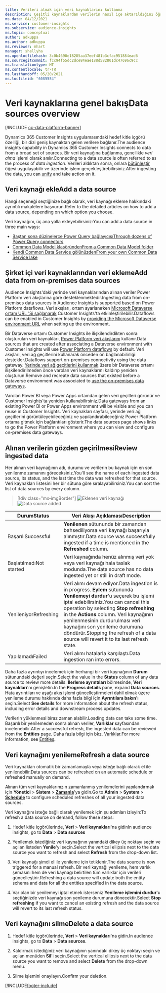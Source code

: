 ```yaml
---
title: Verileri almak için veri kaynaklarını kullanma
description: Çeşitli kaynaklardan verilerin nasıl içe aktarıldığını öğrenin.
ms.date: 04/12/2021
ms.service: customer-insights
ms.subservice: audience-insights
ms.topic: conceptual
author: adkuppa
ms.author: adkuppa
ms.reviewer: mhart
manager: shellyha
ms.openlocfilehash: 3c0b4690e18285aa37eef481b3cfac951884ead6
ms.sourcegitcommit: fcc94f55dc2dce84eae188d582801dc47696c9cc
ms.translationtype: HT
ms.contentlocale: tr-TR
ms.lasthandoff: 05/20/2021
ms.locfileid: "6085554"
---
```

# <a name="data-sources-overview"></a><span data-ttu-id="845a5-103">Veri kaynaklarına genel bakış</span><span class="sxs-lookup"><span data-stu-id="845a5-103">Data sources overview</span></span>

[!INCLUDE [cc-data-platform-banner](../includes/cc-data-platform-banner.md)]

<span data-ttu-id="845a5-104">Dynamics 365 Customer Insights uygulamasındaki hedef kitle içgörü özelliği, bir dizi geniş kaynaktan gelen verilere bağlanır.</span><span class="sxs-lookup"><span data-stu-id="845a5-104">The audience insights capability in Dynamics 365 Customer Insights connects to data from a broad set of sources.</span></span> <span data-ttu-id="845a5-105">Bir veri kaynağına bağlanma, genellikle *veri alma* işlemi olarak anılır.</span><span class="sxs-lookup"><span data-stu-id="845a5-105">Connecting to a data source is often referred to as the process of *data ingestion*.</span></span> <span data-ttu-id="845a5-106">Verileri aldıktan sonra, onlara [bütünleştir](data-unification.md) öğesi uygulayabilir ve üzerinde işlem gerçekleştirebilirsiniz.</span><span class="sxs-lookup"><span data-stu-id="845a5-106">After ingesting the data, you can [unify](data-unification.md) and take action on it.</span></span>

## <a name="add-a-data-source"></a><span data-ttu-id="845a5-107">Veri kaynağı ekle</span><span class="sxs-lookup"><span data-stu-id="845a5-107">Add a data source</span></span>

<span data-ttu-id="845a5-108">Hangi seçeneği seçtiğinize bağlı olarak, veri kaynağı ekleme hakkındaki ayrıntılı makalelere başvurun.</span><span class="sxs-lookup"><span data-stu-id="845a5-108">Refer to the detailed articles on how to add a data source, depending on which option you choose.</span></span>

<span data-ttu-id="845a5-109">Veri kaynağını, üç ana yolla ekleyebilirsiniz:</span><span class="sxs-lookup"><span data-stu-id="845a5-109">You can add a data source in three main ways:</span></span>

- [<span data-ttu-id="845a5-110">Baştan sona düzinelerce Power Query bağlayıcısı</span><span class="sxs-lookup"><span data-stu-id="845a5-110">Through dozens of Power Query connectors</span></span>](connect-power-query.md)
- [<span data-ttu-id="845a5-111">Common Data Model klasöründen</span><span class="sxs-lookup"><span data-stu-id="845a5-111">From a Common Data Model folder</span></span>](connect-common-data-model.md)
- [<span data-ttu-id="845a5-112">Kendi Common Data Service gölünüzden</span><span class="sxs-lookup"><span data-stu-id="845a5-112">From your own Common Data Service lake</span></span>](connect-common-data-service-lake.md)

## <a name="add-data-from-on-premises-data-sources"></a><span data-ttu-id="845a5-113">Şirket içi veri kaynaklarından veri ekleme</span><span class="sxs-lookup"><span data-stu-id="845a5-113">Add data from on-premises data sources</span></span>

<span data-ttu-id="845a5-114">Audience Insights'daki yerinde veri kaynaklarından alınan veriler Power Platform veri akışlarına göre desteklenmektedir.</span><span class="sxs-lookup"><span data-stu-id="845a5-114">Ingesting data from on-premises data sources in Audience Insights is supported based on Power Platform dataflows.</span></span> <span data-ttu-id="845a5-115">Veri akışları, ortam ayarlanırken [Microsoft Dataverse ortam URL 'Si sağlanarak](manage-environments.md#create-an-environment-in-an-existing-organization) Customer Insights'ta etkinleştirilebilir.</span><span class="sxs-lookup"><span data-stu-id="845a5-115">Dataflows can be enabled in Customer Insights by [providing the Microsoft Dataverse environment URL](manage-environments.md#create-an-environment-in-an-existing-organization) when setting up the environment.</span></span>

<span data-ttu-id="845a5-116">Bir Dataverse ortamı Customer Insights ile ilişkilendirdikten sonra oluşturulan veri kaynakları, [Power Platform veri akışlarını](/power-query/dataflows/overview-dataflows-across-power-platform-dynamics-365) kullanır.</span><span class="sxs-lookup"><span data-stu-id="845a5-116">Data sources that are created after associating a Dataverse environment with Customer Insights will use [Power Platform dataflows](/power-query/dataflows/overview-dataflows-across-power-platform-dynamics-365) by default.</span></span> <span data-ttu-id="845a5-117">Veri akışları, veri ağ geçitlerini kullanarak önceden ön bağlanabilirliği destekler.</span><span class="sxs-lookup"><span data-stu-id="845a5-117">Dataflows support on-premises connectivity using the data gateway.</span></span> <span data-ttu-id="845a5-118">[Yerinde veri ağ geçitlerini kullanmak](/powerapps/maker/data-platform/using-dataflows-with-on-premises-data.md) üzere bir Dataverse ortamı ilişkilendirilmeden önce varolan veri kaynaklarını kaldırıp yeniden oluşturun.</span><span class="sxs-lookup"><span data-stu-id="845a5-118">Remove and recreate data sources that existed before a Dataverse environment was associated to [use the on-premises data gateways](/powerapps/maker/data-platform/using-dataflows-with-on-premises-data.md).</span></span>

<span data-ttu-id="845a5-119">Varolan Power BI veya Power Apps ortamdan gelen veri geçitleri görünür ve Customer Insights'ta yeniden kullanabilirsiniz.</span><span class="sxs-lookup"><span data-stu-id="845a5-119">Data gateways from an existing Power BI or Power Apps environment will be visible and you can reuse in Customer Insights.</span></span> <span data-ttu-id="845a5-120">Veri kaynakları sayfası, yerinde veri ağ geçitlerini görüntüleyebileceğiniz ve yapılandırabileceğiniz Power Platform ortama gitmek için bağlantıları gösterir.</span><span class="sxs-lookup"><span data-stu-id="845a5-120">The data sources page shows links to go the Power Platform environment where you can view and configure on-premises data gateways.</span></span>

## <a name="review-ingested-data"></a><span data-ttu-id="845a5-121">Alınan verilerin gözden geçirilmesi</span><span class="sxs-lookup"><span data-stu-id="845a5-121">Review ingested data</span></span>

<span data-ttu-id="845a5-122">Her alınan veri kaynağının adı, durumu ve verilerin bu kaynak için en son yenilenme zamanını göreceksiniz.</span><span class="sxs-lookup"><span data-stu-id="845a5-122">You'll see the name of each ingested data source, its status, and the last time the data was refreshed for that source.</span></span> <span data-ttu-id="845a5-123">Veri kaynakları listesini her bir sütuna göre sıralayabilirsiniz.</span><span class="sxs-lookup"><span data-stu-id="845a5-123">You can sort the list of data sources by every column.</span></span>

> [!div class="mx-imgBorder"]
> <span data-ttu-id="845a5-124">![Eklenen veri kaynağı](media/configure-data-datasource-added.png "Eklenen veri kaynağı")</span><span class="sxs-lookup"><span data-stu-id="845a5-124">![Data source added](media/configure-data-datasource-added.png "Data source added")</span></span>

|<span data-ttu-id="845a5-125">Durum</span><span class="sxs-lookup"><span data-stu-id="845a5-125">Status</span></span>  |<span data-ttu-id="845a5-126">Veri Akışı Açıklaması</span><span class="sxs-lookup"><span data-stu-id="845a5-126">Description</span></span>  |
|---------|---------|
|<span data-ttu-id="845a5-127">Başarılı</span><span class="sxs-lookup"><span data-stu-id="845a5-127">Successful</span></span>   |<span data-ttu-id="845a5-128">**Yenilenen** sütununda bir zamandan bahsediliyorsa veri kaynağı başarıyla alınmıştır.</span><span class="sxs-lookup"><span data-stu-id="845a5-128">Data source was successfully ingested if a time is mentioned in the **Refreshed** column.</span></span>
|<span data-ttu-id="845a5-129">Başlatılmadı</span><span class="sxs-lookup"><span data-stu-id="845a5-129">Not started</span></span>   |<span data-ttu-id="845a5-130">Veri kaynağında henüz alınmış veri yok veya veri kaynağı hala taslak modunda.</span><span class="sxs-lookup"><span data-stu-id="845a5-130">The data source has no data ingested yet or still in draft mode.</span></span>         |
|<span data-ttu-id="845a5-131">Yenileniyor</span><span class="sxs-lookup"><span data-stu-id="845a5-131">Refreshing</span></span>    |<span data-ttu-id="845a5-132">Veri alımı devam ediyor.</span><span class="sxs-lookup"><span data-stu-id="845a5-132">Data ingestion is in progress.</span></span> <span data-ttu-id="845a5-133">**Eylem** sütununda **Yenilemeyi durdur**'u seçerek bu işlemi iptal edebilirsiniz.</span><span class="sxs-lookup"><span data-stu-id="845a5-133">You can cancel this operation by selecting **Stop refreshing** in the **Actions** column.</span></span> <span data-ttu-id="845a5-134">Veri kaynağının yenilenmesinin durdurulması veri kaynağını son yenileme durumuna döndürür.</span><span class="sxs-lookup"><span data-stu-id="845a5-134">Stopping the refresh of a data source will revert it to its last refresh state.</span></span>       |
|<span data-ttu-id="845a5-135">Yapılamadı</span><span class="sxs-lookup"><span data-stu-id="845a5-135">Failed</span></span>     |<span data-ttu-id="845a5-136">Veri alımı hatalarla karşılaştı.</span><span class="sxs-lookup"><span data-stu-id="845a5-136">Data ingestion ran into errors.</span></span>         |

<span data-ttu-id="845a5-137">Daha fazla ayrıntıyı incelemek için herhangi bir veri kaynağının **Durum** sütunundaki değeri seçin.</span><span class="sxs-lookup"><span data-stu-id="845a5-137">Select the value in the **Status** column of any data source to review more details.</span></span> <span data-ttu-id="845a5-138">**İlerleme ayrıntıları** bölmesinde, **Veri kaynakları**'nı genişletin.</span><span class="sxs-lookup"><span data-stu-id="845a5-138">In the **Progress details** pane, expand **Data sources**.</span></span> <span data-ttu-id="845a5-139">Hata ayrıntıları ve aşağı akış işlemi güncelleştirmeleri dahil olmak üzere yenileme durumu hakkında daha fazla bilgi için **Ayrıntılara bakın**'ı seçin.</span><span class="sxs-lookup"><span data-stu-id="845a5-139">Select **See details** for more information about the refresh status, including error details and downstream process updates.</span></span>

<span data-ttu-id="845a5-140">Verilerin yüklenmesi biraz zaman alabilir.</span><span class="sxs-lookup"><span data-stu-id="845a5-140">Loading data can take some time.</span></span> <span data-ttu-id="845a5-141">Başarılı bir yenilemeden sonra alınan veriler, **Varlıklar** sayfasından incelenebilir.</span><span class="sxs-lookup"><span data-stu-id="845a5-141">After a successful refresh, the ingested data can be reviewed from the **Entities** page.</span></span> <span data-ttu-id="845a5-142">Daha fazla bilgi için bkz. [Varlıklar](entities.md).</span><span class="sxs-lookup"><span data-stu-id="845a5-142">For more information, see [Entities](entities.md).</span></span>

## <a name="refresh-a-data-source"></a><span data-ttu-id="845a5-143">Veri kaynağını yenileme</span><span class="sxs-lookup"><span data-stu-id="845a5-143">Refresh a data source</span></span>

<span data-ttu-id="845a5-144">Veri kaynakları otomatik bir zamanlamayla veya isteğe bağlı olarak el ile yenilenebilir.</span><span class="sxs-lookup"><span data-stu-id="845a5-144">Data sources can be refreshed on an automatic schedule or refreshed manually on demand.</span></span> 

<span data-ttu-id="845a5-145">Alınan tüm veri kaynaklarınızın zamanlanmış yenilemelerini yapılandırmak için **Yönetici** > **Sistem** > [**Zamanla**](system.md#schedule-tab)'ya gidin.</span><span class="sxs-lookup"><span data-stu-id="845a5-145">Go to **Admin** > **System** > [**Schedule**](system.md#schedule-tab) to configure scheduled refreshes of all your ingested data sources.</span></span>

<span data-ttu-id="845a5-146">Veri kaynağını isteğe bağlı olarak yenilemek için şu adımları izleyin:</span><span class="sxs-lookup"><span data-stu-id="845a5-146">To refresh a data source on demand, follow these steps:</span></span>

1. <span data-ttu-id="845a5-147">Hedef kitle içgörülerinde, **Veri** > **Veri kaynakları**'na gidin</span><span class="sxs-lookup"><span data-stu-id="845a5-147">In audience insights, go to **Data** > **Data sources**</span></span>

2. <span data-ttu-id="845a5-148">Yenilemek istediğiniz veri kaynağının yanındaki dikey üç noktayı seçin ve açılan listeden **Yenile**'yi seçin.</span><span class="sxs-lookup"><span data-stu-id="845a5-148">Select the vertical ellipsis next to the data source you want to refresh and select **Refresh** from the drop-down list.</span></span>

3. <span data-ttu-id="845a5-149">Veri kaynağı şimdi el ile yenileme için tetiklenir.</span><span class="sxs-lookup"><span data-stu-id="845a5-149">The data source is now triggered for a manual refresh.</span></span> <span data-ttu-id="845a5-150">Bir veri kaynağı yenileme, hem varlık şemasını hem de veri kaynağı belirtilen tüm varlıklar için verileri güncelleştirir.</span><span class="sxs-lookup"><span data-stu-id="845a5-150">Refreshing a data source will update both the entity schema and data for all the entities specified in the data source.</span></span>

4. <span data-ttu-id="845a5-151">Var olan bir yenilemeyi iptal etmek isterseniz **Yenileme işlemini durdur**'u seçtiğinizde veri kaynağı son yenileme durumuna dönecektir.</span><span class="sxs-lookup"><span data-stu-id="845a5-151">Select **Stop refreshing** if you want to cancel an existing refresh and the data source will revert to its last refresh status.</span></span>

## <a name="delete-a-data-source"></a><span data-ttu-id="845a5-152">Veri kaynağını silme</span><span class="sxs-lookup"><span data-stu-id="845a5-152">Delete a data source</span></span>

1. <span data-ttu-id="845a5-153">Hedef kitle içgörülerinde, **Veri** > **Veri kaynakları**'na gidin.</span><span class="sxs-lookup"><span data-stu-id="845a5-153">In audience insights, go to **Data** > **Data sources**.</span></span>

2. <span data-ttu-id="845a5-154">Kaldırmak istediğiniz veri kaynağının yanındaki dikey üç noktayı seçin ve açılan menüden **Sil**'i seçin.</span><span class="sxs-lookup"><span data-stu-id="845a5-154">Select the vertical ellipsis next to the data source you want to remove and select **Delete** from the drop-down menu.</span></span>

3. <span data-ttu-id="845a5-155">Silme işlemini onaylayın.</span><span class="sxs-lookup"><span data-stu-id="845a5-155">Confirm your deletion.</span></span>


[!INCLUDE[footer-include](../includes/footer-banner.md)]
